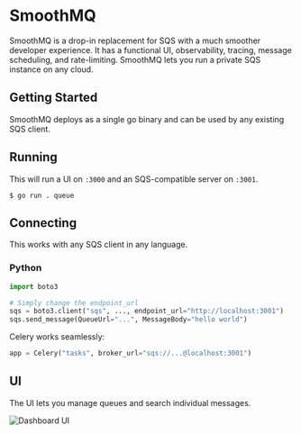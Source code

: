 # SmoothMQ

SmoothMQ is a drop-in replacement for SQS with a much smoother developer experience.
It has a functional UI, observability, tracing, message scheduling, and rate-limiting.
SmoothMQ lets you run a private SQS instance on any cloud.

<!-- A drop-in replacement for SQS designed for great developer experience and efficiency. -->

## Getting Started

SmoothMQ deploys as a single go binary and can be used by any existing SQS client.

## Running

This will run a UI on `:3000` and an SQS-compatible server on `:3001`.

```
$ go run . queue
```

## Connecting

This works with any SQS client in any language.

### Python

``` py
import boto3

# Simply change the endpoint_url
sqs = boto3.client("sqs", ..., endpoint_url="http://localhost:3001")
sqs.send_message(QueueUrl="...", MessageBody="hello world")
```

Celery works seamlessly:

``` py
app = Celery("tasks", broker_url="sqs://...@localhost:3001")
```

## UI

The UI lets you manage queues and search individual messages.

![Dashboard UI](docs/queue.gif)
